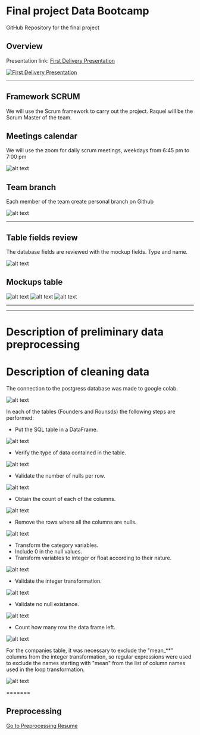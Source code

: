 # Final project Data Bootcamp

GitHub Repository for the final project

## Overview

Presentation link:
[First Delivery Presentation](https://docs.google.com/presentation/d/1K-likYbv1rm9tx0FUCvtPsFVDtoFoNSIyFht_ey9abI/edit?usp=sharing)

[![First Delivery Presentation](./Resources/presentation.png)](https://docs.google.com/presentation/d/1K-likYbv1rm9tx0FUCvtPsFVDtoFoNSIyFht_ey9abI/edit?usp=sharing)

__________

## Framework SCRUM

We will use the Scrum framework to carry out the project. Raquel will be the Scrum Master of the team.

## Meetings calendar

We will use the zoom for daily scrum meetings, weekdays from 6:45 pm to 7:00 pm


![alt text](Resources/meeting.png)

## Team branch

Each member of the team create personal branch on Github

![alt text](Resources/branch.png)

______________

## Table fields review

The database fields are reviewed with the mockup fields. Type and name.

![alt text](Resources/review1.png)

## Mockups table

![alt text](Resources/mockupdb1.png)
![alt text](Resources/mockupdb2.png)
![alt text](Resources/mockupdb3.png)

_______________
_______________

# Description of preliminary data preprocessing





# Description of cleaning data
The connection to the postgress database was made to google colab.

![alt text](Resources/1.png)

In each of the tables (Founders and Rounsds) the following steps are performed:

- Put the SQL table in a DataFrame.

![alt text](Resources/2.png)

- Verify the type of data contained in the table.

![alt text](Resources/3.png)

- Validate the number of nulls per row.

![alt text](Resources/4.png)

- Obtain the count of each of the columns.

![alt text](Resources/5.png)

- Remove the rows where all the columns are nulls.

![alt text](Resources/6.png)

- Transform the category variables.
- Include 0 in the null values.
- Transform variables to integer or float according to their nature.

![alt text](Resources/7.png)

- Validate the integer transformation.

![alt text](Resources/8.png)

- Validate no null existance.

![alt text](Resources/9.png)

- Count how many row the data frame left.

![alt text](Resources/10.png)

For the companies table, it was necessary to exclude the "mean_**" columns from the integer transformation, so regular expressions were used to exclude the names starting with "mean" from the list of column names used in the loop transformation. 

![alt text](Resources/11.png)

=======
## Preprocessing

[Go to Preprocessing Resume](Preprocessing.md)

